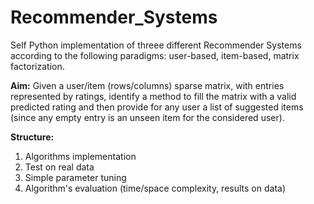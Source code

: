 # Recommender_Systems
Self Python implementation of threee different Recommender Systems according to the following paradigms: user-based, item-based, matrix factorization.

**Aim:**
Given a user/item (rows/columns) sparse matrix, with entries represented by ratings, identify a method to fill the matrix with a valid predicted rating and then provide for any user a list of suggested items (since any empty entry is an unseen item for the considered user).

**Structure:**
1) Algorithms implementation
2) Test on real data
3) Simple parameter tuning
4) Algorithm's evaluation (time/space complexity, results on data)
